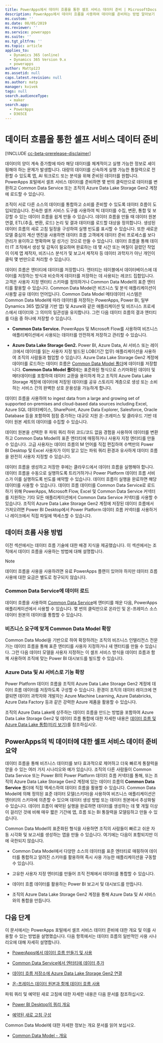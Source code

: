 ```yaml
---
title: PowerApps에서 데이터 흐름을 통한 셀프 서비스 데이터 준비 | MicrosoftDocs
description: PowerApps에서 데이터 흐름을 사용하여 데이터를 준비하는 방법 알아보기
ms.custom: ''
ms.date: 08/05/2019
ms.reviewer: ''
ms.service: powerapps
ms.suite: ''
ms.tgt_pltfrm: ''
ms.topic: article
applies_to:
  - Dynamics 365 (online)
  - Dynamics 365 Version 9.x
  - powerapps
author: Mattp123
ms.assetid: null
caps.latest.revision: null
ms.author: matp
manager: kvivek
tags: null
search.audienceType:
  - maker
search.app:
  - PowerApps
  - D365CE
---
```



<!--note from editor: I think "dataflows" should be lowercase based on this entry in the Microsoft style guide (scroll down to find dataflows): https://styleguides.azurewebsites.net/Styleguide/Read?id=2696&topicid=42299 -->



# <a name="self-service-data-prep-with-dataflows"></a>데이터 흐름을 통한 셀프 서비스 데이터 준비
[!INCLUDE [cc-beta-prerelease-disclaimer](../../includes/cc-beta-prerelease-disclaimer.md)]

데이터의 양이 계속 증가함에 따라 해당 데이터를 체계적이고 실행 가능한 정보로 셰이핑해야 하는 문제가 발생합니다. 대량의 데이터를 신속하게 실행 가능한 통찰력으로 전환할 수 있도록 앱, AI 워크로드 또는 분석을 위해 준비된 데이터를 원합니다. PowerApps 포털에서 셀프 서비스 데이터를 준비하면 몇 번의 클릭만으로 데이터를 변환하고 Common Data Service 또는 조직의 Azure Data Lake Storage Gen2 계정에 로드할 수 있습니다.

조직이 서로 다른 소스의 데이터를 통합하고 소비를 준비할 수 있도록 데이터 흐름이 도입되었습니다. 친숙한 셀프 서비스 도구를 사용하여 빅 데이터를 수집, 변환, 통합 및 보강할 수 있는 데이터 흐름을 쉽게 만들 수 있습니다. 데이터 흐름을 만들 때 데이터 원본 연결, ETL(추출, 변환, 로드) 논리 및 결과 데이터를 로드할 대상을 정의합니다. 생성된 데이터 흐름의 새로 고침 일정을 구성하여 실행 빈도를 표시할 수 있습니다. 또한 새로운 모델 중심의 계산 엔진을 사용하면 데이터 흐름 고객에게 데이터 준비 프로세스를 보다 관리가 용이하고 명확하며 덜 성가신 것으로 만들 수 있습니다. 데이터 흐름을 통해 데이터 IT 조직에서 생성 및 감독이 필요하며 완료하는 데 몇 시간 또는 며칠이 걸렸던 작업이 이제 앱 제작자, 비즈니스 분석가 및 보고서 제작자 등 데이터 과학자가 아닌 개인이 클릭 몇 번만으로 처리할 수 있습니다.


데이터 흐름은 엔터티에 데이터를 저장합니다. 엔터티는 테이블에서 데이터베이스에 데이터를 저장하는 방식과 비슷하게 데이터를 저장하는 데 사용되는 레코드 집합입니다. 고객은 사용자 지정 엔터티 스키마를 정의하거나 Common Data Model의 표준 엔터티를 활용할 수 있습니다.
Common Data Model은 비즈니스 및 분석 애플리케이션이 사용할 공유 데이터 언어입니다. Common Data Model 메타데이터 시스템은 Common Data Model에 따라 데이터를 저장하는 PowerApps, Power BI, 일부 Dynamics 365 앱(모델 기반 앱) 및 Azure와 같은 애플리케이션 및 비즈니스 프로세스에서 데이터와 그 의미의 일관성을 유지합니다. 그런 다음 데이터 흐름의 결과 엔터티를 다음 중 하나에 저장할 수 있습니다.

-   **Common Data Service.** PowerApps 및 Microsoft Flow를 사용하여 비즈니스 애플리케이션에서 사용되는 데이터를 안전하게 저장하고 관리할 수 있습니다.

-   **Azure Data Lake Storage Gen2.** Power BI, Azure Data, AI 서비스 또는 레이크에서 데이터를 읽는 사용자 지정 빌드된 LOB(기간 업무) 애플리케이션을 사용하여 조직의 사람들과 협업할 수 있습니다. Azure Data Lake Storage Gen2 계정에 데이터를 로드하는 데이터 흐름은 [Common Data Model 폴더](https://go.microsoft.com/fwlink/?linkid=2045304)에 데이터를 저장합니다. **Common Data Model 폴더**에는 표준화된 형식으로 스키마화된 데이터 및 메타데이터를 포함하여 데이터 교환을 용이하게 하고 조직의 Azure Data Lake Storage 계정에 데이터에 저장된 데이터를 공유 스토리지 계층으로 생성 또는 소비하는 서비스 간의 완벽한 상호 운용성을 가능하게 합니다.

데이터 흐름을 사용하여 to ingest data from a large and growing set of supported on-premises and cloud-based data sources including Excel, Azure SQL 데이터베이스, SharePoint, Azure Data Explorer, Salesforce, Oracle Database 등을 포함하여 점점 증가하는 대규모 지원 온-프레미스 및 클라우드 기반 데이터 원본 세트의 데이터를 수집할 수 있습니다.

데이터 원본을 선택한 후 파워 쿼리 하위 코드/코드 없음 경험을 사용하여 데이터를 변환하고 Common Data Model의 표준 엔터티에 매핑하거나 사용자 지정 엔터티를 만들 수 있습니다. 고급 사용자는 데이터 흐름의 M 언어를 직접 편집하여 수백만의 Power BI Desktop 및 Excel 사용자가 이미 알고 있는 파워 쿼리 환경과 유사하게 데이터 흐름을 완전히 사용자 지정할 수 있습니다.

데이터 흐름을 생성하고 저장한 후에는 클라우드에서 데이터 흐름을 실행해야 합니다.
데이터 흐름을 수동으로 실행하도록 트리거하거나 Power Platform 데이터 흐름 서비스가 이를 실행하도록 빈도를 예약할 수 있습니다. 데이터 흐름이 실행을 완료하면 해당 데이터를 사용할 수 있습니다. 데이터 흐름 데이터를 Common Data Service로 로드하기 위해 PowerApps, Microsoft Flow, Excel 및 Common Data Service 커넥터를 지원하는 기타 모든 애플리케이션에서 Common Data Service 커넥터를 사용할 수 있습니다. 조직의 Azure Data Lake Storage Gen2 계정에 저장된 데이터 흐름에서 가져오려면 Power BI Desktop에서 Power Platform 데이터 흐름 커넥터를 사용하거나 레이크에서 직접 파일에 액세스할 수 있습니다.

## <a name="how-to-use-dataflows"></a>데이터 흐름 사용 방법
이전 섹션에서는 데이터 흐름 기술에 대한 배경 지식을 제공했습니다. 이 섹션에서는 조직에서 데이터 흐름을 사용하는 방법에 대해 설명합니다.

> [!NOTE]
> 데이터 흐름을 사용을 사용하려면 유료 PowerApps 플랜이 있어야 하지만 데이터 흐름 사용에 대한 요금은 별도로 청구되지 않습니다. 

### <a name="load-data-to-common-data-service"></a>Common Data Service에 데이터 로드
데이터 흐름을 사용하여 [Common Data Service](https://docs.microsoft.com/en-us/powerapps/maker/common-data-service/data-platform-intro)에 엔터티를 채운 다음, PowerApps 애플리케이션에서 사용할 수 있습니다. 몇 번의 클릭만으로 온라인 및 온-프레미스 소스 데이터 원본의 데이터를 통합할 수 있습니다.

<!--from editor: In the last sentence above, should it change to "...on-premises data sources." ? -->


### <a name="extend-the-common-data-model-for-your-business-needs"></a>비즈니스 요구에 맞게 Common Data Model 확장
Common Data Model을 기반으로 하여 확장하려는 조직의 비즈니스 인텔리전스 전문가는 데이터 흐름을 통해 표준 엔터티를 사용자 지정하거나 새 엔터티를 만들 수 있습니다. 그런 다음 데이터 모델을 사용자 지정하는 이 셀프 서비스 방식을 데이터 흐름과 함께 사용하여 조직에 맞는 Power BI 대시보드를 빌드할 수 있습니다.

### <a name="extend-your-capabilities-with-azure-data-and-ai-services"></a>Azure Data 및 AI 서비스로 기능 확장
Power Platform 데이터 흐름을 조직의 Azure Data Lake Storage Gen2 계정에 데이터 흐름 데이터를 저장하도록 구성할 수 있습니다. 환경이 조직의 데이터 레이크에 연결되면 데이터 과학자와 개발자는 Azure Machine Learning, Azure Databricks, Azure Data Factory 등과 같은 강력한 Azure 제품을 활용할 수 있습니다.

조직의 Azure Data Lake에 상주하는 데이터 흐름을 만드는 방법을 포함하여 Azure Data Lake Storage Gen2 및 데이터 흐름 통합에 대한 자세한 내용은 [데이터 흐름 및 Azure Data Lake 통합(미리 보기)](/power-bi/service-dataflows-azure-data-lake-integration)를 참조하십시오.

## <a name="summary-of-self-service-data-prep-for-big-data-in-powerapps"></a>PowerApps의 빅 데이터에 대한 셀프 서비스 데이터 준비 요약
데이터 흐름을 통해 비즈니스 데이터를 보다 효과적으로 제어하고 더욱 빠르게 통찰력을 얻을 수 있는 여러 가지 시나리오와 예가 있습니다. 조직의 다른 사람들이 Common Data Service 또는 Power BI의 Power Platform 데이터 흐름 커넥터를 통해, 또는 조직의 Azure Data Lake Storage Gen2 계정에 있는 데이터 흐름의 **Common Data Service** 폴더에 직접 액세스하여 데이터 흐름을 활용할 수 있습니다. Common Data Model에 의해 정의된 표준 데이터 모델(스키마)을 사용하여 비즈니스 애플리케이션은 엔터티의 스키마에 의존할 수 있으며 데이터 생성 방법 또는 데이터 원본에서 추상화될 수 있습니다. 데이터 흐름이 예약된 실행을 완료하면 데이터를 생성하는 데 몇 개월 이상이 걸리던 것에 비해 매우 짧은 기간에 앱, 흐름 또는 BI 통찰력을 모델링하고 만들 수 있습니다.

Common Data Model의 표준화된 형식을 사용하면 조직의 사람들이 빠르고 쉬운 자동 시각화 및 보고서를 생성하는 앱을 만들 수 있습니다. 여기에는 다음이 포함되지만 이에 국한되지 않습니다.

-   Common Data Model에서 다양한 소스의 데이터를 표준 엔터티로 매핑하여 데이터를 통합하고 알려진 스키마를 활용하여 즉시 사용 가능한 애플리케이션을 구동할 수 있습니다.

-   고유한 사용자 지정 엔터티를 만들어 조직 전체에서 데이터를 통합할 수 있습니다.

-   데이터 흐름 데이터를 활용하는 Power BI 보고서 및 대시보드를 만듭니다.

-   조직의 Azure Data Lake Storage Gen2 계정을 통해 Azure Data 및 AI 서비스와의 통합을 만듭니다.

## <a name="next-steps"></a>다음 단계

이 문서에서는 PowerApps 포털에서 셀프 서비스 데이터 준비에 대한 개요 및 이를 사용할 수 있는 방법을 설명했습니다. 다음 항목에서는 데이터 흐름의 일반적인 사용 시나리오에 대해 자세히 설명합니다.

-   [PowerApps에서 데이터 흐름 만들기 및 사용](https://go.microsoft.com/fwlink/?linkid=2100076)

-   [Common Data Service에서 엔터티에 데이터 추가](https://go.microsoft.com/fwlink/?linkid=2100075)

-   [데이터 흐름 저장소에 Azure Data Lake Storage Gen2 연결](https://go.microsoft.com/fwlink/?linkid=2099973)

-   [온-프레미스 데이터 원본과 함께 데이터 흐름 사용](https://go.microsoft.com/fwlink/?linkid=2100077)

파워 쿼리 및 예약된 새로 고침에 대한 자세한 내용은 다음 문서를 참조하십시오.

-   [Power BI Desktop의 쿼리 개요](/power-bi/desktop-query-overview)

-   [예약된 새로 고침 구성](/power-bi/refresh-scheduled-refresh)

Common Data Model에 대한 자세한 정보는 개요 문서를 읽어 보십시오.

-   [Common Data Model - 개요](/powerapps/common-data-model/overview)

